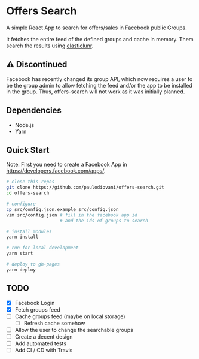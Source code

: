 # Offers Search

A simple React App to search for offers/sales in Facebook public Groups.

It fetches the entire feed of the defined groups and cache in memory. Them
search the results using [elasticlunr](http://elasticlunr.com/).

## :warning: Discontinued

Facebook has recently changed its group API, which now requires a user to be the
group admin to allow fetching the feed and/or the app to be installed in the group.
Thus, offers-search will not work as it was initially planned.

## Dependencies

- Node.js
- Yarn

## Quick Start

Note: First you need to create a Facebook App in
https://developers.facebook.com/apps/.

```bash
# clone this repos
git clone https://github.com/paulodiovani/offers-search.git
cd offers-search

# configure
cp src/config.json.example src/config.json
vim src/config.json # fill in the facebook app id
                    # and the ids of groups to search

# install modules
yarn install

# run for local development
yarn start

# deploy to gh-pages
yarn deploy
```

## TODO

- [x] Facebook Login
- [x] Fetch groups feed
- [ ] Cache groups feed (maybe on local storage)
  + [ ] Refresh cache somehow
- [ ] Allow the user to change the searchable groups
- [ ] Create a decent design
- [ ] Add automated tests
- [ ] Add CI / CD with Travis
